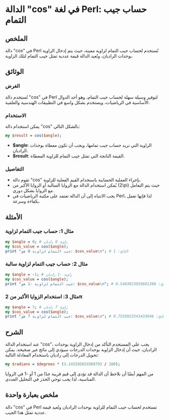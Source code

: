 <!--
Meta Description: # الدالة "cos" في لغة Perl: حساب جيب التمام ## الملخص دالة "cos" في Perl تُستخدم لحساب جيب التمام لزاوية معينة، حيث يتم إدخال الزاوية بوحدات الراديان،...
Meta Keywords: جيب, cos, التمام, perl, angle
-->

# الدالة "cos" في لغة Perl: حساب جيب التمام

## الملخص
دالة "cos" في Perl تُستخدم لحساب جيب التمام لزاوية معينة، حيث يتم إدخال الزاوية بوحدات الراديان، وتُعيد الدالة قيمة عددية تمثل جيب التمام لتلك الزاوية.

## الوثائق
### الغرض
تُستخدم دالة "cos" في Perl لتوفير وسيلة سهلة لحساب جيب التمام، وهو أحد الدوال الأساسية في الرياضيات، ويستخدم بشكل واسع في التطبيقات الهندسية والعلمية.

### الاستخدام
يمكن استخدام دالة "cos" بالشكل التالي:
```perl
my $result = cos($angle);
```
- **$angle**: الزاوية التي نريد حساب جيب تمامها، ويجب أن تكون معطاة بوحدات الراديان.
- **$result**: القيمة الناتجة التي تمثل جيب التمام للزاوية المعطاة.

### التفاصيل
- تقوم دالة "cos" بإجراء العملية الحسابية باستخدام القيم الفعلية للزاوية.
- يُمكن استخدام الدالة مع الزوايا السالبة أو الزوايا الأكبر من \(2\pi\) حيث يتم التعامل مع الزوايا بشكل دوري.
- يجب الانتباه إلى أن الدالة تعتمد على مكتبة الرياضيات في Perl، لذا فإنها تعمل بكفاءة وسرعة.

## الأمثلة
### مثال 1: حساب جيب التمام لزاوية
```perl
my $angle = 0; # زاوية 0 راديان
my $cos_value = cos($angle);
print "جيب التمام لزاوية 0 هو: $cos_value\n"; # الناتج: 1
```

### مثال 2: حساب جيب التمام لزاوية سالبة
```perl
my $angle = -1; # زاوية -1 راديان
my $cos_value = cos($angle);
print "جيب التمام لزاوية -1 هو: $cos_value\n"; # الناتج: 0.5403023058681398
```

### مثال 3: استخدام الزوايا الأكبر من 2π
```perl
my $angle = 7; # زاوية 7 راديان
my $cos_value = cos($angle);
print "جيب التمام لزاوية 7 هو: $cos_value\n"; # الناتج: 0.7539022543433046
```

## الشرح
عند استخدام الدالة "cos"، يجب على المستخدم التأكد من إدخال الزاوية بوحدات الراديان، حيث أن إدخال الزاوية بوحدات الدرجات سيؤدي إلى نتائج غير صحيحة. يمكن تحويل الدرجات إلى راديان باستخدام المعادلة التالية:
```perl
my $radians = $degrees * (3.141592653589793 / 180);
```
من المهم أيضًا أن نلاحظ أن الدالة قد تؤدي إلى قيم قريبة جدًا من 1 أو -1 في الزوايا المناسبة، لذا يجب توخي الحذر في التحليل العددي.

## ملخص بعبارة واحدة
دالة "cos" في Perl تستخدم لحساب جيب التمام للزاوية بوحدات الراديان وتُعيد قيمة عددية تمثل هذا الجيب.